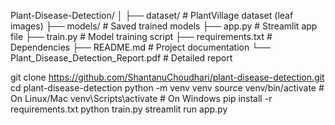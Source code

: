 Plant-Disease-Detection/
│
├── dataset/                 # PlantVillage dataset (leaf images)
├── models/                  # Saved trained models
├── app.py                   # Streamlit app file
├── train.py                 # Model training script
├── requirements.txt         # Dependencies
├── README.md                # Project documentation
└── Plant_Disease_Detection_Report.pdf  # Detailed report



git clone https://github.com/ShantanuChoudhari/plant-disease-detection.git
cd plant-disease-detection
python -m venv venv
source venv/bin/activate   # On Linux/Mac
venv\Scripts\activate      # On Windows
pip install -r requirements.txt
python train.py
streamlit run app.py

